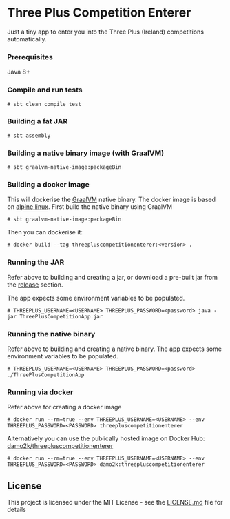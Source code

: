 # Three Plus Competition Enterer

Just a tiny app to enter you into the Three Plus (Ireland) competitions automatically.

### Prerequisites

Java 8+

### Compile and run tests
```
# sbt clean compile test
```

### Building a fat JAR
```
# sbt assembly
```

### Building a native binary image (with GraalVM)
```
# sbt graalvm-native-image:packageBin
```

### Building a docker image
This will dockerise the [GraalVM](https://www.graalvm.org/) native binary.
The docker image is based on [alpine linux](https://hub.docker.com/_/alpine).
First build the native binary using GraalVM
```
# sbt graalvm-native-image:packageBin
```
Then you can dockerise it:
```
# docker build --tag threepluscompetitionenterer:<version> .
```

### Running the JAR

Refer above to building and creating a jar, or download a pre-built jar from the [release][f76d66c9] section.

  [f76d66c9]: https://github.com/DamienOReilly/three-plus-competition-enterer/releases "Releases"

The app expects some environment variables to be populated.

```
# THREEPLUS_USERNAME=<USERNAME> THREEPLUS_PASSWORD=<password> java -jar ThreePlusCompetitionApp.jar
```

### Running the native binary

Refer above to building and creating a native binary. The app expects some environment variables to be populated.

```
# THREEPLUS_USERNAME=<USERNAME> THREEPLUS_PASSWORD=<password> ./ThreePlusCompetitionApp
```

### Running via docker

Refer above for creating a docker image
```
# docker run --rm=true --env THREEPLUS_USERNAME=<USERNAME> --env THREEPLUS_PASSWORD=<PASSWORD> threepluscompetitionenterer
```
Alternatively you can use the publically hosted image on Docker Hub: [damo2k/threepluscompetitionenterer](https://hub.docker.com/r/damo2k/threepluscompetitionenterer)
```
# docker run --rm=true --env THREEPLUS_USERNAME=<USERNAME> --env THREEPLUS_PASSWORD=<PASSWORD> damo2k:threepluscompetitionenterer
```

## License

This project is licensed under the MIT License - see the [LICENSE.md](LICENSE.md) file for details
